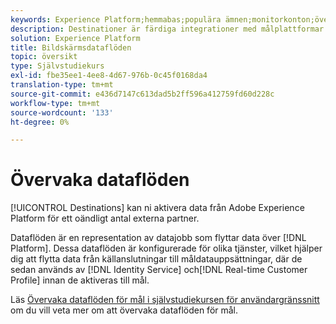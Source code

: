 ```yaml
---
keywords: Experience Platform;hemmabas;populära ämnen;monitorkonton;övervaka dataflöden;dataflöden;se mål
description: Destinationer är färdiga integrationer med målplattformar som möjliggör smidig aktivering av data från Adobe Experience Platform. Ni kan använda destinationer för att aktivera kända och okända data för flerkanalskampanjer, e-postkampanjer, riktad reklam och många andra användningsfall.
solution: Experience Platform
title: Bildskärmsdataflöden
topic: översikt
type: Självstudiekurs
exl-id: fbe35ee1-4ee8-4d67-976b-0c45f0168da4
translation-type: tm+mt
source-git-commit: e436d7147c613dad5b2ff596a412759fd60d228c
workflow-type: tm+mt
source-wordcount: '133'
ht-degree: 0%

---
```


# Övervaka dataflöden

[!UICONTROL Destinations] kan ni aktivera data från Adobe Experience Platform för ett oändligt antal externa partner.

Dataflöden är en representation av datajobb som flyttar data över [!DNL Platform]. Dessa dataflöden är konfigurerade för olika tjänster, vilket hjälper dig att flytta data från källanslutningar till måldatauppsättningar, där de sedan används av [!DNL Identity Service] och[!DNL Real-time Customer Profile] innan de aktiveras till mål.

Läs [Övervaka dataflöden för mål i självstudiekursen för användargränssnitt](../../dataflows/ui/monitor-destinations.md) om du vill veta mer om att övervaka dataflöden för mål.
